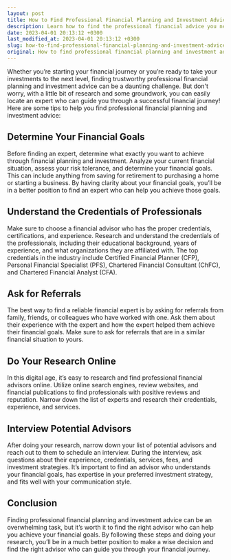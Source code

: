 ```yaml
---
layout: post
title: How to Find Professional Financial Planning and Investment Advice?
description: Learn how to find the professional financial advice you need to help you plan for your financial future and make wise investments.
date: 2023-04-01 20:13:12 +0300
last_modified_at: 2023-04-01 20:13:12 +0300
slug: how-to-find-professional-financial-planning-and-investment-advice
original: How to find professional financial planning and investment advice?
---
```

Whether you’re starting your financial journey or you’re ready to take your investments to the next level, finding trustworthy professional financial planning and investment advice can be a daunting challenge. But don't worry, with a little bit of research and some groundwork, you can easily locate an expert who can guide you through a successful financial journey! Here are some tips to help you find professional financial planning and investment advice:

## Determine Your Financial Goals

Before finding an expert, determine what exactly you want to achieve through financial planning and investment. Analyze your current financial situation, assess your risk tolerance, and determine your financial goals. This can include anything from saving for retirement to purchasing a home or starting a business. By having clarity about your financial goals, you’ll be in a better position to find an expert who can help you achieve those goals.

## Understand the Credentials of Professionals

Make sure to choose a financial advisor who has the proper credentials, certifications, and experience. Research and understand the credentials of the professionals, including their educational background, years of experience, and what organizations they are affiliated with. The top credentials in the industry include Certified Financial Planner (CFP), Personal Financial Specialist (PFS), Chartered Financial Consultant (ChFC), and Chartered Financial Analyst (CFA).

## Ask for Referrals

The best way to find a reliable financial expert is by asking for referrals from family, friends, or colleagues who have worked with one. Ask them about their experience with the expert and how the expert helped them achieve their financial goals. Make sure to ask for referrals that are in a similar financial situation to yours.

## Do Your Research Online

In this digital age, it’s easy to research and find professional financial advisors online. Utilize online search engines, review websites, and financial publications to find professionals with positive reviews and reputation. Narrow down the list of experts and research their credentials, experience, and services. 

## Interview Potential Advisors

After doing your research, narrow down your list of potential advisors and reach out to them to schedule an interview. During the interview, ask questions about their experience, credentials, services, fees, and investment strategies. It’s important to find an advisor who understands your financial goals, has expertise in your preferred investment strategy, and fits well with your communication style. 

## Conclusion

Finding professional financial planning and investment advice can be an overwhelming task, but it’s worth it to find the right advisor who can help you achieve your financial goals. By following these steps and doing your research, you’ll be in a much better position to make a wise decision and find the right advisor who can guide you through your financial journey.